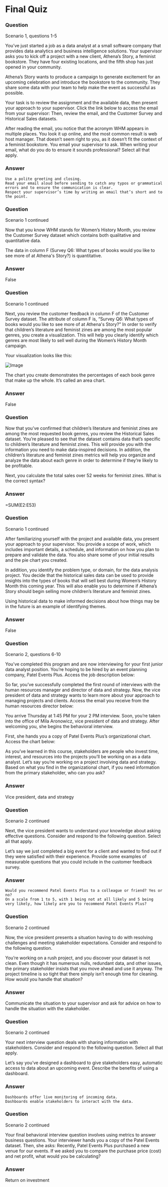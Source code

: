 # Final Quiz

### Question

Scenario 1, questions 1-5

You’ve just started a job as a data analyst at a small software company that provides data analytics and business intelligence solutions. Your supervisor asks you to kick off a project with a new client, Athena’s Story, a feminist bookstore. They have four existing locations, and the fifth shop has just opened in your community.

Athena’s Story wants to produce a campaign to generate excitement for an upcoming celebration and introduce the bookstore to the community. They share some data with your team to help make the event as successful as possible.

Your task is to review the assignment and the available data, then present your approach to your supervisor. Click the link below to access the email from your supervisor:
Then, review the email, and the Customer Survey and Historical Sales datasets.

After reading the email, you notice that the acronym WHM appears in multiple places. You look it up online, and the most common result is web host manager. That doesn’t seem right to you, as it doesn’t fit the context of a feminist bookstore. You email your supervisor to ask. When writing your email, what do you do to ensure it sounds professional? Select all that apply.

### Answer

    Use a polite greeting and closing.
    Read your email aloud before sending to catch any typos or grammatical errors and to ensure the communication is clear.
    Respect your supervisor’s time by writing an email that’s short and to the point.

### Question

Scenario 1 continued

Now that you know WHM stands for Women’s History Month, you review the Customer Survey dataset which contains both qualitative and quantitative data.

The data in column F (Survey Q6: What types of books would you like to see more of at Athena's Story?) is quantitative.

### Answer

False

### Question

Scenario 1 continued

Next, you review the customer feedback in column F of the Customer Survey dataset.
The attribute of column F is, “Survey Q6: What types of books would you like to see more of at Athena's Story?” In order to verify that children’s literature and feminist zines are among the most popular genres, you create a visualization. This will help you clearly identify which genres are most likely to sell well during the Women’s History Month campaign.

Your visualization looks like this:

![Image](./1.png)

The chart you create demonstrates the percentages of each book genre that make up the whole. It’s called an area chart.

### Answer

False

### Question

Now that you’ve confirmed that children’s literature and feminist zines are among the most requested book genres, you review the Historical Sales dataset.
You’re pleased to see that the dataset contains data that’s specific to children’s literature and feminist zines. This will provide you with the information you need to make data-inspired decisions. In addition, the children’s literature and feminist zines metrics will help you organize and analyze the data about each genre in order to determine if they’re likely to be profitable.

Next, you calculate the total sales over 52 weeks for feminist zines. What is the correct syntax?

### Answer

=SUM(E2:E53)

### Question

Scenario 1 continued

After familiarizing yourself with the project and available data, you present your approach to your supervisor. You provide a scope of work, which includes important details, a schedule, and information on how you plan to prepare and validate the data. You also share some of your initial results and the pie chart you created.

In addition, you identify the problem type, or domain, for the data analysis project. You decide that the historical sales data can be used to provide insights into the types of books that will sell best during Women’s History Month this coming year. This will also enable you to determine if Athena’s Story should begin selling more children’s literature and feminist zines.

Using historical data to make informed decisions about how things may be in the future is an example of identifying themes.

### Answer

False

### Question

Scenario 2, questions 6-10

You’ve completed this program and are now interviewing for your first junior data analyst position. You’re hoping to be hired by an event planning company, Patel Events Plus. Access the job description below:

So far, you’ve successfully completed the first round of interviews with the human resources manager and director of data and strategy. Now, the vice president of data and strategy wants to learn more about your approach to managing projects and clients. Access the email you receive from the human resources director below:

You arrive Thursday at 1:45 PM for your 2 PM interview. Soon, you’re taken into the office of Mila Aronowicz, vice president of data and strategy. After welcoming you, she begins the behavioral interview.

First, she hands you a copy of Patel Events Plus’s organizational chart. Access the chart below:

As you’ve learned in this course, stakeholders are people who invest time, interest, and resources into the projects you’ll be working on as a data analyst. Let’s say you’re working on a project involving data and strategy. Based on what you find in the organizational chart, if you need information from the primary stakeholder, who can you ask?

### Answer

Vice president, data and strategy

### Question

Scenario 2 continued

Next, the vice president wants to understand your knowledge about asking effective questions. Consider and respond to the following question. Select all that apply.

Let’s say we just completed a big event for a client and wanted to find out if they were satisfied with their experience. Provide some examples of measurable questions that you could include in the customer feedback survey.

### Answer

    Would you recommend Patel Events Plus to a colleague or friend? Yes or no?
    On a scale from 1 to 5, with 1 being not at all likely and 5 being very likely, how likely are you to recommend Patel Events Plus?

### Question

Scenario 2 continued

Now, the vice president presents a situation having to do with resolving challenges and meeting stakeholder expectations. Consider and respond to the following question.

You’re working on a rush project, and you discover your dataset is not clean. Even though it has numerous nulls, redundant data, and other issues, the primary stakeholder insists that you move ahead and use it anyway. The project timeline is so tight that there simply isn’t enough time for cleaning. How would you handle that situation?

### Answer

Communicate the situation to your supervisor and ask for advice on how to handle the situation with the stakeholder.

### Question

Scenario 2 continued

Your next interview question deals with sharing information with stakeholders. Consider and respond to the following question. Select all that apply.

Let’s say you’ve designed a dashboard to give stakeholders easy, automatic access to data about an upcoming event. Describe the benefits of using a dashboard.

### Answer

    Dashboards offer live monitoring of incoming data.
    Dashboards enable stakeholders to interact with the data.

### Question

Scenario 2 continued

Your final behavioral interview question involves using metrics to answer business questions. Your interviewer hands you a copy of the Patel Events dataset.
Then, she asks: Recently, Patel Events Plus purchased a new venue for our events. If we asked you to compare the purchase price (cost) and net profit, what would you be calculating?

### Answer

Return on investment
